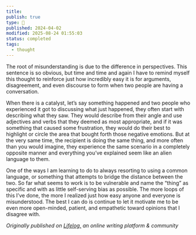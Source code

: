 ```yaml
---
title:
publish: true
type: 🌳
published: 2024-04-02
modified: 2025-08-24 01:55:03
status: completed
tags:
  - thought
---
```

 
The root of misunderstanding is due to the difference in perspectives. This sentence is so obvious, but time and time and again I have to remind myself this thought to reinforce just how incredibly easy it is for arguments, disagreement, and even discourse to form when two people are having a conversation.

When there is a catalyst, let’s say something happened and two people who experienced it got to discussing what just happened, they often start with describing what they saw. They would describe from their angle and use adjectives and verbs that they deemed as most appropriate, and if it was something that caused some frustration, they would do their best to highlight or circle the area that bought forth those negative emotions. But at the very same time, the recipient is doing the same thing, and more often than you would imagine, they experience the same scenario in a completely opposite manner and everything you’ve explained seem like an alien language to them.

One of the ways I am learning to do to always resorting to using a common language, or something that attempts to bridge the distance between the two. So far what seems to work is to be vulnerable and name the “thing” as specific and with as little self-serving bias as possible. The more loops of this I’ve done, the more I realized just how easy anyone and everyone is misunderstood. The best I can do is continue to let it motivate me to be even more open-minded, patient, and empathetic toward opinions that I disagree with.

*Originally published on [Lifelog,](https://golifelog.com/) an online writing platform & community*